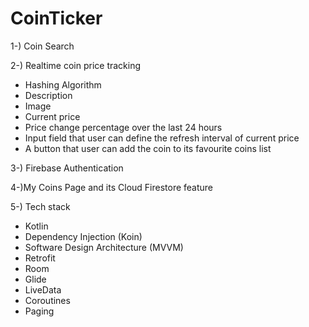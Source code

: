 # CoinTicker

1-) Coin Search

2-) Realtime coin price tracking
 - Hashing Algorithm 
 - Description
 - Image
 - Current price 
 - Price change percentage over the last 24 hours
 - Input field that user can define the refresh interval of current price
 - A button that user can add the coin to its favourite coins list
 
 3-) Firebase Authentication
 
 4-)My Coins Page and its Cloud Firestore feature 
 
 5-) Tech stack
  - Kotlin 
  - Dependency Injection (Koin)
  - Software Design Architecture (MVVM)
  - Retrofit
  - Room
  - Glide
  - LiveData
  - Coroutines
  - Paging
   
